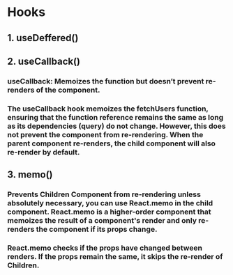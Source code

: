 # Hooks

## 1. useDeffered()

## 2. useCallback()

### useCallback: Memoizes the function but doesn’t prevent re-renders of the component.

### The useCallback hook memoizes the fetchUsers function, ensuring that the function reference remains the same as long as its dependencies (query) do not change. However, this does not prevent the component from re-rendering. When the parent component re-renders, the child component will also re-render by default.

## 3. memo()

### Prevents Children Component from re-rendering unless absolutely necessary, you can use React.memo in the child component. React.memo is a higher-order component that memoizes the result of a component's render and only re-renders the component if its props change.

### React.memo checks if the props have changed between renders. If the props remain the same, it skips the re-render of Children.
